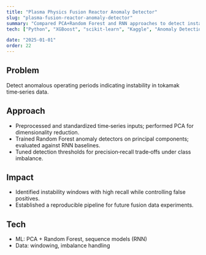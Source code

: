 ```yaml
---
title: "Plasma Physics Fusion Reactor Anomaly Detector"
slug: "plasma-fusion-reactor-anomaly-detector"
summary: "Compared PCA+Random Forest and RNN approaches to detect instability periods in MIT tokamak data."
tech: ["Python", "XGBoost", "scikit-learn", "Kaggle", "Anomaly Detection", "Machine Learning", "PyTorch"]

date: "2025-01-01"
order: 22
---
```

## Problem
Detect anomalous operating periods indicating instability in tokamak time‑series data.

## Approach
- Preprocessed and standardized time‑series inputs; performed PCA for dimensionality reduction.
- Trained Random Forest anomaly detectors on principal components; evaluated against RNN baselines.
- Tuned detection thresholds for precision‑recall trade‑offs under class imbalance.

## Impact
- Identified instability windows with high recall while controlling false positives.
- Established a reproducible pipeline for future fusion data experiments.

## Tech
- ML: PCA + Random Forest, sequence models (RNN)
- Data: windowing, imbalance handling
